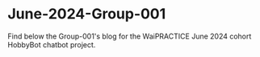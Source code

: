 # June-2024-Group-001
Find below the Group-001's blog for the WaiPRACTICE June 2024 cohort HobbyBot chatbot project.

